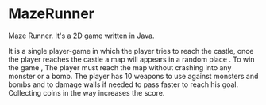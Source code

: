 # MazeRunner
Maze Runner. It's a 2D game written in Java.

It is a single player-game in which the player tries to reach the castle, once the player reaches the castle a map will appears in a random place . To win the game , The player must reach the map without crashing into any monster or a bomb. The player has 10 weapons to use against monsters and bombs and to damage walls if needed to pass faster to reach his goal. Collecting coins in the way increases the score.
